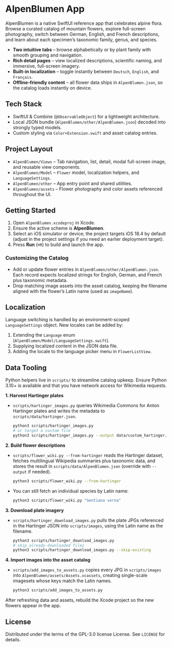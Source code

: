 # AlpenBlumen App

AlpenBlumen is a native SwiftUI reference app that celebrates alpine flora. Browse a curated catalog of mountain flowers, explore full-screen photography, switch between German, English, and French descriptions, and learn about each specimen’s taxonomic family, genus, and species.

- **Two intuitive tabs** – browse alphabetically or by plant family with smooth grouping and navigation.
- **Rich detail pages** – view localized descriptions, scientific naming, and immersive, full-screen imagery.
- **Built-in localization** – toggle instantly between `Deutsch`, `English`, and `Français`.
- **Offline-friendly content** – all flower data ships in `AlpenBlumen.json`, so the catalog loads instantly on device.

## Tech Stack

- SwiftUI & Combine (`@ObservableObject`) for a lightweight architecture.
- Local JSON bundle (`AlpenBlumen/other/AlpenBlumen.json`) decoded into strongly typed models.
- Custom styling via `Color+Extension.swift` and asset catalog entries.

## Project Layout

- `AlpenBlumen/Views` – Tab navigation, list, detail, modal full-screen image, and reusable view components.
- `AlpenBlumen/Model` – `Flower` model, localization helpers, and `LanguageSettings`.
- `AlpenBlumen/other` – App entry point and shared utilities.
- `AlpenBlumen/assets` – Flower photography and color assets referenced throughout the UI.

## Getting Started

1. Open `AlpenBlumen.xcodeproj` in Xcode.
2. Ensure the active scheme is **AlpenBlumen**.
3. Select an iOS simulator or device; the project targets iOS 18.4 by default (adjust in the project settings if you need an earlier deployment target).
4. Press **Run** (`⌘R`) to build and launch the app.

### Customizing the Catalog

- Add or update flower entries in `AlpenBlumen/other/AlpenBlumen.json`. Each record expects localized strings for English, German, and French plus taxonomic metadata.
- Drop matching image assets into the asset catalog, keeping the filename aligned with the flower’s Latin name (used as `imageName`).

## Localization

Language switching is handled by an environment-scoped `LanguageSettings` object. New locales can be added by:

1. Extending the `Language` enum (`AlpenBlumen/Model/LanguageSettings.swift`).
2. Supplying localized content in the JSON data file.
3. Adding the locale to the language picker menu in `FlowerListView`.

## Data Tooling

Python helpers live in `scripts/` to streamline catalog upkeep. Ensure Python 3.10+ is available and that you have network access for Wikimedia requests.

**1. Harvest Hartinger plates**
- `scripts/hartinger_images.py` queries Wikimedia Commons for Anton Hartinger plates and writes the metadata to `scripts/data/hartinger.json`.
  ```bash
  python3 scripts/hartinger_images.py
  # or target a custom file
  python3 scripts/hartinger_images.py --output data/custom_hartinger.json
  ```

**2. Build flower descriptions**
- `scripts/flower_wiki.py --from-hartinger` reads the Hartinger dataset, fetches multilingual Wikipedia summaries plus taxonomic data, and stores the result in `scripts/data/AlpenBlumen.json` (override with `--output` if needed).
  ```bash
  python3 scripts/flower_wiki.py --from-hartinger
  ```
- You can still fetch an individual species by Latin name:
  ```bash
  python3 scripts/flower_wiki.py "Gentiana verna"
  ```

**3. Download plate imagery**
- `scripts/hartinger_download_images.py` pulls the plate JPGs referenced in the Hartinger JSON into `scripts/images`, using the Latin name as the filename.
  ```bash
  python3 scripts/hartinger_download_images.py
  # skip already-downloaded files
  python3 scripts/hartinger_download_images.py --skip-existing
  ```

**4. Import images into the asset catalog**
- `scripts/add_images_to_assets.py` copies every JPG in `scripts/images` into `AlpenBlumen/assets/Assets.xcassets`, creating single-scale imagesets whose keys match the Latin names.
  ```bash
  python3 scripts/add_images_to_assets.py
  ```

After refreshing data and assets, rebuild the Xcode project so the new flowers appear in the app.

## License

Distributed under the terms of the  GPL-3.0 license License. See `LICENSE` for details.
